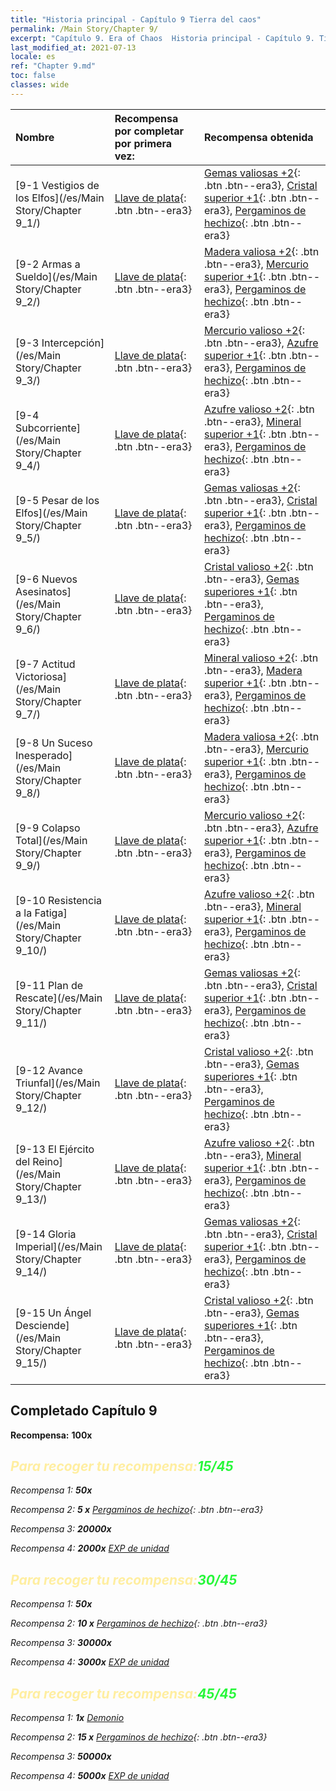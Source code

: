 ```yaml
---
title: "Historia principal - Capítulo 9 Tierra del caos"
permalink: /Main Story/Chapter 9/
excerpt: "Capítulo 9. Era of Chaos  Historia principal - Capítulo 9. Tierra del caos"
last_modified_at: 2021-07-13
locale: es
ref: "Chapter 9.md"
toc: false
classes: wide
---
```


  | Nombre |  Recompensa por completar por primera vez: | Recompensa obtenida |
  |:------------|:------------|:------------| 
  | [9-1 Vestigios de los Elfos](/es/Main Story/Chapter 9_1/) | [Llave de plata](/ItemsES/con_693/){: .btn .btn--era3} | [Gemas valiosas +2](/ItemsES/mat_30/){: .btn .btn--era3}, [Cristal superior +1](/ItemsES/mat_24/){: .btn .btn--era3}, [Pergaminos de hechizo](/ItemsES/con_694/){: .btn .btn--era3} |
  | [9-2 Armas a Sueldo](/es/Main Story/Chapter 9_2/) | [Llave de plata](/ItemsES/con_693/){: .btn .btn--era3} | [Madera valiosa +2](/ItemsES/mat_27/){: .btn .btn--era3}, [Mercurio superior +1](/ItemsES/mat_21/){: .btn .btn--era3}, [Pergaminos de hechizo](/ItemsES/con_694/){: .btn .btn--era3} |
  | [9-3 Intercepción](/es/Main Story/Chapter 9_3/) | [Llave de plata](/ItemsES/con_693/){: .btn .btn--era3} | [Mercurio valioso +2](/ItemsES/mat_28/){: .btn .btn--era3}, [Azufre superior +1](/ItemsES/mat_22/){: .btn .btn--era3}, [Pergaminos de hechizo](/ItemsES/con_694/){: .btn .btn--era3} |
  | [9-4 Subcorriente](/es/Main Story/Chapter 9_4/) | [Llave de plata](/ItemsES/con_693/){: .btn .btn--era3} | [Azufre valioso +2](/ItemsES/mat_29/){: .btn .btn--era3}, [Mineral superior +1](/ItemsES/mat_19/){: .btn .btn--era3}, [Pergaminos de hechizo](/ItemsES/con_694/){: .btn .btn--era3} |
  | [9-5 Pesar de los Elfos](/es/Main Story/Chapter 9_5/) | [Llave de plata](/ItemsES/con_693/){: .btn .btn--era3} | [Gemas valiosas +2](/ItemsES/mat_30/){: .btn .btn--era3}, [Cristal superior +1](/ItemsES/mat_24/){: .btn .btn--era3}, [Pergaminos de hechizo](/ItemsES/con_694/){: .btn .btn--era3} |
  | [9-6 Nuevos Asesinatos](/es/Main Story/Chapter 9_6/) | [Llave de plata](/ItemsES/con_693/){: .btn .btn--era3} | [Cristal valioso +2](/ItemsES/mat_31/){: .btn .btn--era3}, [Gemas superiores +1](/ItemsES/mat_23/){: .btn .btn--era3}, [Pergaminos de hechizo](/ItemsES/con_694/){: .btn .btn--era3} |
  | [9-7 Actitud Victoriosa](/es/Main Story/Chapter 9_7/) | [Llave de plata](/ItemsES/con_693/){: .btn .btn--era3} | [Mineral valioso +2](/ItemsES/mat_26/){: .btn .btn--era3}, [Madera superior +1](/ItemsES/mat_20/){: .btn .btn--era3}, [Pergaminos de hechizo](/ItemsES/con_694/){: .btn .btn--era3} |
  | [9-8 Un Suceso Inesperado](/es/Main Story/Chapter 9_8/) | [Llave de plata](/ItemsES/con_693/){: .btn .btn--era3} | [Madera valiosa +2](/ItemsES/mat_27/){: .btn .btn--era3}, [Mercurio superior +1](/ItemsES/mat_21/){: .btn .btn--era3}, [Pergaminos de hechizo](/ItemsES/con_694/){: .btn .btn--era3} |
  | [9-9 Colapso Total](/es/Main Story/Chapter 9_9/) | [Llave de plata](/ItemsES/con_693/){: .btn .btn--era3} | [Mercurio valioso +2](/ItemsES/mat_28/){: .btn .btn--era3}, [Azufre superior +1](/ItemsES/mat_22/){: .btn .btn--era3}, [Pergaminos de hechizo](/ItemsES/con_694/){: .btn .btn--era3} |
  | [9-10 Resistencia a la Fatiga](/es/Main Story/Chapter 9_10/) | [Llave de plata](/ItemsES/con_693/){: .btn .btn--era3} | [Azufre valioso +2](/ItemsES/mat_29/){: .btn .btn--era3}, [Mineral superior +1](/ItemsES/mat_19/){: .btn .btn--era3}, [Pergaminos de hechizo](/ItemsES/con_694/){: .btn .btn--era3} |
  | [9-11 Plan de Rescate](/es/Main Story/Chapter 9_11/) | [Llave de plata](/ItemsES/con_693/){: .btn .btn--era3} | [Gemas valiosas +2](/ItemsES/mat_30/){: .btn .btn--era3}, [Cristal superior +1](/ItemsES/mat_24/){: .btn .btn--era3}, [Pergaminos de hechizo](/ItemsES/con_694/){: .btn .btn--era3} |
  | [9-12 Avance Triunfal](/es/Main Story/Chapter 9_12/) | [Llave de plata](/ItemsES/con_693/){: .btn .btn--era3} | [Cristal valioso +2](/ItemsES/mat_31/){: .btn .btn--era3}, [Gemas superiores +1](/ItemsES/mat_23/){: .btn .btn--era3}, [Pergaminos de hechizo](/ItemsES/con_694/){: .btn .btn--era3} |
  | [9-13 El Ejército del Reino](/es/Main Story/Chapter 9_13/) | [Llave de plata](/ItemsES/con_693/){: .btn .btn--era3} | [Azufre valioso +2](/ItemsES/mat_29/){: .btn .btn--era3}, [Mineral superior +1](/ItemsES/mat_19/){: .btn .btn--era3}, [Pergaminos de hechizo](/ItemsES/con_694/){: .btn .btn--era3} |
  | [9-14 Gloria Imperial](/es/Main Story/Chapter 9_14/) | [Llave de plata](/ItemsES/con_693/){: .btn .btn--era3} | [Gemas valiosas +2](/ItemsES/mat_30/){: .btn .btn--era3}, [Cristal superior +1](/ItemsES/mat_24/){: .btn .btn--era3}, [Pergaminos de hechizo](/ItemsES/con_694/){: .btn .btn--era3} |
  | [9-15 Un Ángel Desciende](/es/Main Story/Chapter 9_15/) | [Llave de plata](/ItemsES/con_693/){: .btn .btn--era3} | [Cristal valioso +2](/ItemsES/mat_31/){: .btn .btn--era3}, [Gemas superiores +1](/ItemsES/mat_23/){: .btn .btn--era3}, [Pergaminos de hechizo](/ItemsES/con_694/){: .btn .btn--era3} |


## Completado Capítulo 9

 **Recompensa:**  **100x** <i class="fas fa-gem"/>



## <span style="color: #ffeea0">Para recoger tu recompensa:</span><span style="color: #27f73a">15/45</span>

 Recompensa 1:  **50x** <i class="fas fa-gem"/>

 Recompensa 2: **5 x** [Pergaminos de hechizo](/ItemsES/con_694/){: .btn .btn--era3}

 Recompensa 3:  **20000x** <i class="fas fa-coins"/>

 Recompensa 4:  **2000x** [EXP de unidad](/ItemsES/con_902/)



## <span style="color: #ffeea0">Para recoger tu recompensa:</span><span style="color: #27f73a">30/45</span>

 Recompensa 1:  **50x** <i class="fas fa-gem"/>

 Recompensa 2: **10 x** [Pergaminos de hechizo](/ItemsES/con_694/){: .btn .btn--era3}

 Recompensa 3:  **30000x** <i class="fas fa-coins"/>

 Recompensa 4:  **3000x** [EXP de unidad](/ItemsES/con_902/)



## <span style="color: #ffeea0">Para recoger tu recompensa:</span><span style="color: #27f73a">45/45</span>

 Recompensa 1:  **1x** [Demonio](/es/units/Demon/)

 Recompensa 2: **15 x** [Pergaminos de hechizo](/ItemsES/con_694/){: .btn .btn--era3}

 Recompensa 3:  **50000x** <i class="fas fa-coins"/>

 Recompensa 4:  **5000x** [EXP de unidad](/ItemsES/con_902/)

